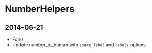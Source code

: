 # NumberHelpers

## 2014-06-21

- Fork!
- Update number_to_human with `space_label` and `labels` options.
